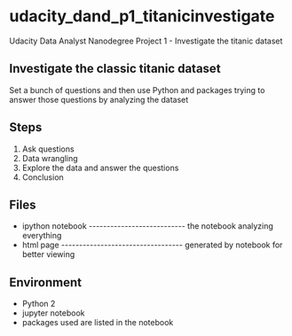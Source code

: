 # udacity_dand_p1_titanicinvestigate
Udacity Data Analyst Nanodegree Project 1 - Investigate the titanic dataset

## Investigate the classic titanic dataset 
Set a bunch of questions and then use Python and packages trying to answer those questions by analyzing the dataset

## Steps
1. Ask questions
2. Data wrangling
3. Explore the data and answer the questions
4. Conclusion

## Files
* ipython notebook --------------------------- the notebook analyzing everything
* html page ---------------------------------- generated by notebook for better viewing

## Environment
* Python 2
* jupyter notebook
* packages used are listed in the notebook

